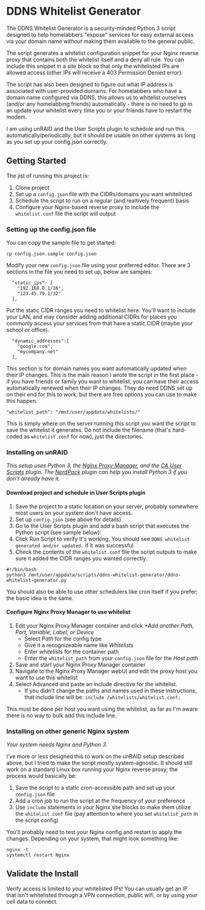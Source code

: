 # DDNS Whitelist Generator

The DDNS Whitelist Generator is a security-minded Python 3 script designed to help homelabbers "expose" services for easy external access via your domain name *without* making them available to the general public.

The script generates a whitelist configuration snippet for your Nginx reverse proxy that contains both the whitelist itself and a deny all rule. You can include this snippet in a site block so that only the whitelisted IPs are allowed access (other IPs will receive a 403 Permission Denied error).

The script has also been designed to figure out what IP address is associated with user-provided domains. For homelabbers who have a domain name configured via DDNS, this allows us to whitelist ourselves (and/or any homelabbing friends) automatically - there is no need to go in an update your whitelist every time you or your friends have to restart the modem.

I am using unRAID and the User Scripts plugin to schedule and run this automatically/periodically, but it should be usable on other systems as long as you set up your config.json correctly.

## Getting Started

The jist of running this project is:

1. Clone project
2. Set up a `config.json` file with the CIDRs/domains you want whitelisted
3. Schedule the script to run on a regular (and realtively frequent) basis
4. Configure your Nginx-based reverse proxy to include the `whitelist.conf` file the script will output

### Setting up the config.json file

You can copy the sample file to get started:

```
cp config.json.sample config.json
```

Modify your new `config.json` file using your preferred editor. There are 3 sections in the file you need to set up, below are samples:

```
  "static_ips": [
    "192.168.0.1/16",
    "123.45.79.1/32"
  ],
```

Put the static CIDR ranges you need to whitelist here. You'll want to include your LAN, and may consider adding additional CIDRs for places you commonly access your services from that have a static CIDR (maybe your school or office).

```
  "dynamic_addresses":[
    "google.com",
    "mycompany.net"
  ],
```

This section is for domain names you want automatically updated when their IP changes. This is the main reason I wrote the script in the first place - if you have friends or family you want to whitelist, you can have their access automatically renewed when their IP changes. They do need DDNS set up on their end for this to work, but there are free options you can use to make this happen.

```"whitelist_path": "/mnt/user/appdata/whitelists/"```

This is simply where on the server running this script you want the script to save the whitelist it generates. Do not include the filename (that's hard-coded as `whitelist.conf` for now), just the directories.


### Installing on unRAID

*This setup uses Python 3, the [Nginx Proxy Manager](https://forums.unraid.net/topic/76460-support-djoss-nginx-proxy-manager/), and the [CA User Scripts](https://forums.unraid.net/topic/48286-plugin-ca-user-scripts/) plugin. The [NerdPack](https://forums.unraid.net/topic/35866-unraid-6-nerdpack-cli-tools-iftop-iotop-screen-kbd-etc/) plugin can help you install Python 3 if you don't already have it.*

#### Download project and schedule in User Scripts plugin

1. Save the project to a static location on your server, probably somewhere most users on your system don't have access.
2. Set up `config.json` (see above for details)
3. Go to the User Scripts plugin and add a bash script that executes the Python script (see sample below):
4. Click Run Script to verify it's working. You should see `DDNS whitelist generated and/or updated.` if it was successful.
5. Check the contents of the `whitelist.conf` file the script outputs to make sure it added the CIDR ranges you wanted correctly.


```
#!/bin/bash
python3 /mnt/user/appdata/scripts/ddns-whitelist-generator/ddns-whitelist-generator.py
```

You should also be able to use other schedulers like cron itself if you prefer; the basic idea is the same.

#### Configure Nginx Proxy Manager to use whitelist

1. Edit your Nginx Proxy Manager container and click *+Add another Path, Port, Variable, Label, or Device*
    * Select *Path* for the config type
    * Give it a recognizeable name like *Whitelists*
    * Enter *whitelists* for the container path
    * Enter the `whitelist_path` from your `config.json` file for the *Host path*
2. Save and start your Nginx Proxy Manager container
3. Navigate to the Nginx Proxy Manager webUI and edit the proxy host you want to use this whitelist
4. Select Advanced and paste an include directive for the whitelist.
    * If you didn't change the paths and names used in these instructions, that include line will be: `include /whitelists/whitelist.conf;`


This must be done per host you want using the whitelist, as far as I'm aware there is no way to bulk add this include line.


### Installing on other generic Nginx system

*Your system needs Nginx and Python 3.*

I've more or less designed this to work on the unRAID setup described above, but I tried to make the script mostly system-agnostic. It should still work on a standard Linux box running your Nginx reverse proxy; the process would basically be:

1. Save the script to a static cron-accessible path and set up your `config.json` file
2. Add a cron job to run the script at the frequency of your preference
3. Use `include` statements in your Nginx site blocks to make them utilize the `whitelist.conf` file (pay attention to where you set `whitelist_path` in the script config)

You'll probably need to test your Nginx config and restart to apply the changes. Depending on your system, that might look something like:


```
nginx -t
systemctl restart Nginx
```


## Validate the Install

Verify access is limited to your whitelisted IPs! You can usually get an IP that isn't whitelisted through a VPN connection, public wifi, or by using your cell data to connect.